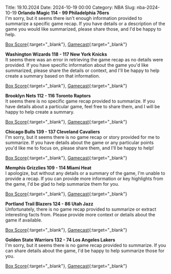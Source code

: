 Title: 19.10.2024
Date: 2024-10-19 00:00
Category: NBA 
Slug: nba-2024-10-19 
**Orlando Magic 114 - 99 Philadelphia 76ers**  
I'm sorry, but it seems there isn't enough information provided to summarize a specific game recap. If you have details or a description of the game you would like summarized, please share those, and I'd be happy to help. 

[Box Score](/game/phi-vs-orl-0012400067/box-score){:target="_blank"}, [Gamecast](/game/phi-vs-orl-0012400067){:target="_blank"}<br>

**Washington Wizards 118 - 117 New York Knicks**  
It seems there was an error in retrieving the game recap as no details were provided. If you have specific information about the game you'd like summarized, please share the details or context, and I'll be happy to help create a summary based on that information. 

[Box Score](/game/nyk-vs-was-0012400068/box-score){:target="_blank"}, [Gamecast](/game/nyk-vs-was-0012400068){:target="_blank"}<br>

**Brooklyn Nets 112 - 116 Toronto Raptors**  
It seems there is no specific game recap provided to summarize. If you have details about a particular game, feel free to share them, and I will be happy to help create a summary. 

[Box Score](/game/tor-vs-bkn-0012400069/box-score){:target="_blank"}, [Gamecast](/game/tor-vs-bkn-0012400069){:target="_blank"}<br>

**Chicago Bulls 139 - 137 Cleveland Cavaliers**  
I'm sorry, but it seems there is no game recap or story provided for me to summarize. If you have details about the game or any particular points you'd like me to focus on, please share them, and I'll be happy to help! 

[Box Score](/game/cle-vs-chi-0012400070/box-score){:target="_blank"}, [Gamecast](/game/cle-vs-chi-0012400070){:target="_blank"}<br>

**Memphis Grizzlies 109 - 114 Miami Heat**  
I apologize, but without any details or a summary of the game, I'm unable to provide a recap. If you can provide more information or key highlights from the game, I'd be glad to help summarize them for you. 

[Box Score](/game/mia-vs-mem-0012400071/box-score){:target="_blank"}, [Gamecast](/game/mia-vs-mem-0012400071){:target="_blank"}<br>

**Portland Trail Blazers 124 - 86 Utah Jazz**  
Unfortunately, there is no game recap provided to summarize or extract interesting facts from. Please provide more context or details about the game if available. 

[Box Score](/game/uta-vs-por-0012400073/box-score){:target="_blank"}, [Gamecast](/game/uta-vs-por-0012400073){:target="_blank"}<br>

**Golden State Warriors 132 - 74 Los Angeles Lakers**  
I'm sorry, but it seems there is no game recap provided to summarize. If you can share details about the game, I'd be happy to help summarize those for you. 

[Box Score](/game/lal-vs-gsw-0012400074/box-score){:target="_blank"}, [Gamecast](/game/lal-vs-gsw-0012400074){:target="_blank"}<br>

